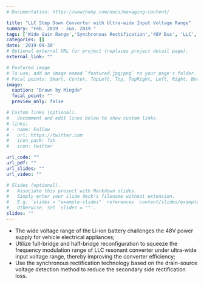 ```yaml
---
# Documentation: https://wowchemy.com/docs/managing-content/

title: "LLC Step Down Converter with Ultra-wide Input Voltage Range"
summary: "Feb. 2019 - Jun. 2019 "
tags: ['Wide Gain Range','Synchronous Rectification','48V Bus', 'LLC','DC/DC','H5 Bridge']
categories: []
date: '2019-09-30'
# Optional external URL for project (replaces project detail page).
external_link: ""

# Featured image
# To use, add an image named `featured.jpg/png` to your page's folder.
# Focal points: Smart, Center, TopLeft, Top, TopRight, Left, Right, BottomLeft, Bottom, BottomRight.
image:
  caption: "Drawn by Mingde"
  focal_point: ""
  preview_only: false

# Custom links (optional).
#   Uncomment and edit lines below to show custom links.
# links:
# - name: Follow
#   url: https://twitter.com
#   icon_pack: fab
#   icon: twitter

url_code: ""
url_pdf: ""
url_slides: ""
url_video: ""

# Slides (optional).
#   Associate this project with Markdown slides.
#   Simply enter your slide deck's filename without extension.
#   E.g. `slides = "example-slides"` references `content/slides/example-slides.md`.
#   Otherwise, set `slides = ""`.
slides: ""
---
```


- The wide voltage range of the Li-ion battery challenges the 48V power supply for vehicle electrical appliances;
- Utilize full-bridge and half-bridge reconfiguration to squeeze the frequency modulation range of LLC resonant
converter under ultra-wide input voltage range, thereby improving the converter efficiency;
- Use the synchronous rectification technology based on the drain-source voltage detection method to reduce the
secondary side rectification loss.
